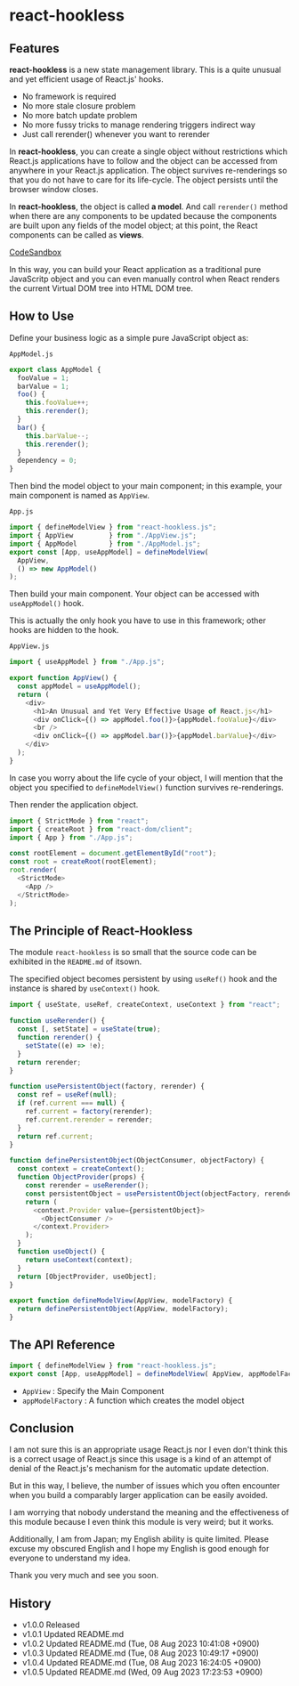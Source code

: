 react-hookless
==================

 Features
----------
**react-hookless** is a new state management library. This is a quite unusual
and yet efficient usage of React.js' hooks.

- No framework is required
- No more stale closure problem
- No more batch update problem
- No more fussy tricks to manage rendering triggers indirect way
- Just call rerender() whenever you want to rerender

In **react-hookless**, you can create a single object without restrictions
which React.js applications have to follow and the object can be accessed from
anywhere in your React.js application. The object survives re-renderings so
that you do not have to care for its life-cycle. The object persists until the
browser window closes.

In **react-hookless**, the object is called **a model**.  And call `rerender()`
method when there are any components to be updated because the components are
built upon any fields of the model object; at this point, the React components
can be called as **views**.

[CodeSandbox](https://hgnctd.csb.app/)

In this way, you can build your React application as a traditional pure
JavaScritp object and you can even manually control when React renders the
current Virtual DOM tree into HTML DOM tree.

## How to Use ##

Define your business logic as a simple pure JavaScript object as:

`AppModel.js`

```javascript
export class AppModel {
  fooValue = 1;
  barValue = 1;
  foo() {
    this.fooValue++;
    this.rerender();
  }
  bar() {
    this.barValue--;
    this.rerender();
  }
  dependency = 0;
}
```

Then bind the model object to your main component; in this example, your main
component is named as `AppView`.

`App.js`

```javascript
import { defineModelView } from "react-hookless.js";
import { AppView         } from "./AppView.js";
import { AppModel        } from "./AppModel.js";
export const [App, useAppModel] = defineModelView(
  AppView,
  () => new AppModel()
);
```

Then build your main component. Your object can be accessed with `useAppModel()` hook.

This is actually the only hook you have to use in this framework; other hooks
are hidden to the hook.

`AppView.js`

```javascript
import { useAppModel } from "./App.js";

export function AppView() {
  const appModel = useAppModel();
  return (
    <div>
      <h1>An Unusual and Yet Very Effective Usage of React.js</h1>
      <div onClick={() => appModel.foo()}>{appModel.fooValue}</div>
      <br />
      <div onClick={() => appModel.bar()}>{appModel.barValue}</div>
    </div>
  );
}
```

In case you worry about the life cycle of your object, I will mention that the
object you specified to `defineModelView()` function survives
re-renderings.


Then render the application object.

```javascript
import { StrictMode } from "react";
import { createRoot } from "react-dom/client";
import { App } from "./App.js";

const rootElement = document.getElementById("root");
const root = createRoot(rootElement);
root.render(
  <StrictMode>
    <App />
  </StrictMode>
);
```

## The Principle of React-Hookless ##

The module `react-hookless` is so small that the source code can be exhibited
in the `README.md` of itsown.

The specified object becomes persistent by using `useRef()` hook and
the instance is shared by `useContext()` hook.

```javascript
import { useState, useRef, createContext, useContext } from "react";

function useRerender() {
  const [, setState] = useState(true);
  function rerender() {
    setState((e) => !e);
  }
  return rerender;
}

function usePersistentObject(factory, rerender) {
  const ref = useRef(null);
  if (ref.current === null) {
    ref.current = factory(rerender);
    ref.current.rerender = rerender;
  }
  return ref.current;
}

function definePersistentObject(ObjectConsumer, objectFactory) {
  const context = createContext();
  function ObjectProvider(props) {
    const rerender = useRerender();
    const persistentObject = usePersistentObject(objectFactory, rerender);
    return (
      <context.Provider value={persistentObject}>
        <ObjectConsumer />
      </context.Provider>
    );
  }
  function useObject() {
    return useContext(context);
  }
  return [ObjectProvider, useObject];
}

export function defineModelView(AppView, modelFactory) {
  return definePersistentObject(AppView, modelFactory);
}
```

## The API Reference ##
```javascript
import { defineModelView } from "react-hookless.js";
export const [App, useAppModel] = defineModelView( AppView, appModelFactory );
```

- `AppView` : Specify the Main Component
- `appModelFactory` : A function which creates the model object


## Conclusion  ##

I am not sure this is an appropriate usage React.js nor I even don't think this
is a correct usage of React.js since this usage is a kind of an attempt of
denial of the React.js's mechanism for the automatic update detection.

But in this way, I believe, the number of issues which you often encounter when
you build a comparably larger application can be easily avoided.

I am worrying that nobody understand the meaning and the effectiveness of this
module because I even think this module is very weird; but it works.


Additionally, I am from Japan; my English ability is quite limited. Please
excuse my obscured English and I hope my English is good enough for everyone to
understand my idea.

Thank you very much and see you soon.


## History ##

- v1.0.0 Released
- v1.0.1 Updated README.md
- v1.0.2 Updated README.md (Tue, 08 Aug 2023 10:41:08 +0900)
- v1.0.3 Updated README.md (Tue, 08 Aug 2023 10:49:17 +0900)
- v1.0.4 Updated README.md (Tue, 08 Aug 2023 16:24:05 +0900)
- v1.0.5 Updated README.md (Wed, 09 Aug 2023 17:23:53 +0900)

